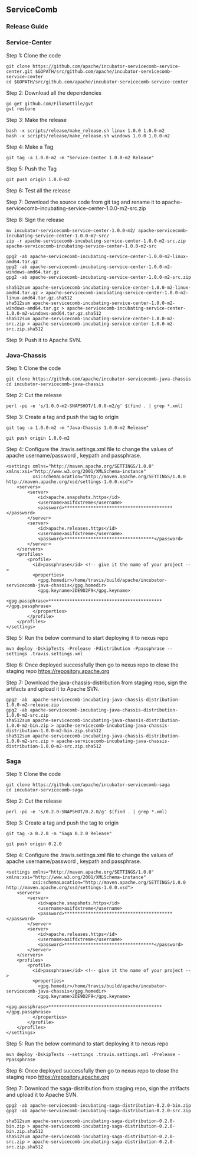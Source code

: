 ## ServiceComb

### Release Guide

### Service-Center

Step 1: Clone the code

```
git clone https://github.com/apache/incubator-servicecomb-service-center.git $GOPATH/src/github.com/apache/incubator-servicecomb-service-center
cd $GOPATH/src/github.com/apache/incubator-servicecomb-service-center
```

Step 2: Download all the dependencies

```
go get github.com/FiloSottile/gvt
gvt restore
```

Step 3: Make the release

```
bash -x scripts/release/make_release.sh linux 1.0.0 1.0.0-m2
bash -x scripts/release/make_release.sh windows 1.0.0 1.0.0-m2
```

Step 4: Make a Tag
```
git tag -a 1.0.0-m2 -m "Service-Center 1.0.0-m2 Release"
```

Step 5: Push the Tag
```
git push origin 1.0.0-m2
```

Step 6: Test all the release

Step 7: Download the source code from git tag and rename it to apache-servicecomb-incubating-service-center-1.0.0-m2-src.zip  
  
Step 8: Sign the release  
```
mv incubator-servicecomb-service-center-1.0.0-m2/ apache-servicecomb-incubating-service-center-1.0.0-m2-src/
zip -r apache-servicecomb-incubating-service-center-1.0.0-m2-src.zip apache-servicecomb-incubating-service-center-1.0.0-m2-src

gpg2 -ab apache-servicecomb-incubating-service-center-1.0.0-m2-linux-amd64.tar.gz
gpg2 -ab apache-servicecomb-incubating-service-center-1.0.0-m2-windows-amd64.tar.gz
gpg2 -ab apache-servicecomb-incubating-service-center-1.0.0-m2-src.zip

sha512sum apache-servicecomb-incubating-service-center-1.0.0-m2-linux-amd64.tar.gz > apache-servicecomb-incubating-service-center-1.0.0-m2-linux-amd64.tar.gz.sha512
sha512sum apache-servicecomb-incubating-service-center-1.0.0-m2-windows-amd64.tar.gz > apache-servicecomb-incubating-service-center-1.0.0-m2-windows-amd64.tar.gz.sha512
sha512sum apache-servicecomb-incubating-service-center-1.0.0-m2-src.zip > apache-servicecomb-incubating-service-center-1.0.0-m2-src.zip.sha512
```
Step 9: Push it to Apache SVN.

### Java-Chassis

Step 1: Clone the code
```
git clone https://github.com/apache/incubator-servicecomb-java-chassis
cd incubator-servicecomb-java-chassis
```

Step 2: Cut the release

```
perl -pi -e 's/1.0.0-m2-SNAPSHOT/1.0.0-m2/g' $(find . | grep *.xml)
```

Step 3: Create a tag and push the tag to origin

```
git tag -a 1.0.0-m2 -m "Java-Chassis 1.0.0-m2 Release"

git push origin 1.0.0-m2
```

Step 4: Configure the .travis.settings.xml file to change the values of apache username/password , keypath and passphrase.
```
<settings xmlns="http://maven.apache.org/SETTINGS/1.0.0" xmlns:xsi="http://www.w3.org/2001/XMLSchema-instance"
          xsi:schemaLocation="http://maven.apache.org/SETTINGS/1.0.0 http://maven.apache.org/xsd/settings-1.0.0.xsd">
    <servers>
        <server>
            <id>apache.snapshots.https</id>
            <username>asifdxtreme</username>
            <password>*****************************************</password>
        </server>
        <server>
            <id>apache.releases.https</id>
            <username>asifdxtreme</username>
            <password>**********************************</password>
        </server>
    </servers>
    <profiles>
        <profile>
          <id>passphrase</id> <!-- give it the name of your project -->
          <properties>
            <gpg.homedir>/home/travis/build/apache/incubator-servicecomb-java-chassis</gpg.homedir>
            <gpg.keyname>2DE9D2F9</gpg.keyname>
            <gpg.passphrase>*******************************************</gpg.passphrase>
          </properties>
        </profile>
    </profiles>          
</settings>
```

Step 5: Run the below command to start deploying it to nexus repo
```
mvn deploy -DskipTests -Prelease -Pdistribution -Ppassphrase --settings .travis.settings.xml
```

Step 6: Once deployed successfully then go to nexus repo to close the staging repo https://repository.apache.org 

Step 7: Download the java-chassis-distribution from staging repo, sign the artifacts and upload it to Apache SVN. 
```
gpg2 -ab  apache-servicecomb-incubating-java-chassis-distribution-1.0.0-m2-release.zip
gpg2 -ab apache-servicecomb-incubating-java-chassis-distribution-1.0.0-m2-src.zip
sha512sum apache-servicecomb-incubating-java-chassis-distribution-1.0.0-m2-bin.zip > apache-servicecomb-incubating-java-chassis-distribution-1.0.0-m2-bin.zip.sha512
sha512sum apache-servicecomb-incubating-java-chassis-distribution-1.0.0-m2-src.zip > apache-servicecomb-incubating-java-chassis-distribution-1.0.0-m2-src.zip.sha512
```

### Saga

Step 1: Clone the code
```
git clone https://github.com/apache/incubator-servicecomb-saga
cd incubator-servicecomb-saga
```

Step 2: Cut the release

```
perl -pi -e 's/0.2.0-SNAPSHOT/0.2.0/g' $(find . | grep *.xml)
```

Step 3: Create a tag and push the tag to origin

```
git tag -a 0.2.0 -m "Saga 0.2.0 Release"

git push origin 0.2.0
```

Step 4: Configure the .travis.settings.xml file to change the values of apache username/password , keypath and passphrase.
```
<settings xmlns="http://maven.apache.org/SETTINGS/1.0.0" xmlns:xsi="http://www.w3.org/2001/XMLSchema-instance"
          xsi:schemaLocation="http://maven.apache.org/SETTINGS/1.0.0 http://maven.apache.org/xsd/settings-1.0.0.xsd">
    <servers>
        <server>
            <id>apache.snapshots.https</id>
            <username>asifdxtreme</username>
            <password>*****************************************</password>
        </server>
        <server>
            <id>apache.releases.https</id>
            <username>asifdxtreme</username>
            <password>**********************************</password>
        </server>
    </servers>
    <profiles>
        <profile>
          <id>passphrase</id> <!-- give it the name of your project -->
          <properties>
            <gpg.homedir>/home/travis/build/apache/incubator-servicecomb-java-chassis</gpg.homedir>
            <gpg.keyname>2DE9D2F9</gpg.keyname>
            <gpg.passphrase>*******************************************</gpg.passphrase>
          </properties>
        </profile>
    </profiles>          
</settings>
```

Step 5: Run the below command to start deploying it to nexus repo
```
mvn deploy -DskipTests --settings .travis.settings.xml -Prelease -Ppassphrase
```

Step 6: Once deployed successfully then go to nexus repo to close the staging repo https://repository.apache.org 

Step 7: Download the saga-distribution from staging repo, sign the atrifacts and upload it to Apache SVN. 
```
gpg2 -ab apache-servicecomb-incubating-saga-distribution-0.2.0-bin.zip
gpg2 -ab apache-servicecomb-incubating-saga-distribution-0.2.0-src.zip

sha512sum apache-servicecomb-incubating-saga-distribution-0.2.0-bin.zip > apache-servicecomb-incubating-saga-distribution-0.2.0-bin.zip.sha512
sha512sum apache-servicecomb-incubating-saga-distribution-0.2.0-src.zip > apache-servicecomb-incubating-saga-distribution-0.2.0-src.zip.sha512
```
